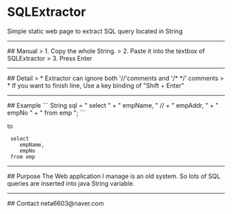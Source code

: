 # SQLExtractor
Simple static web page to extract SQL query located in String 


<hr>
## Manual
> 1. Copy the whole String.
> 2. Paste it into the textbox of SQLExtractor
> 3. Press Enter


<hr>
## Detail
> * Extractor can ignore both '//'comments and '/* */' comments
> * If you want to finish line, Use a key binding of "Shift + Enter"


<hr>
## Example
```
 String sql = " select                       "
            + "   empName,                   "
      //    + "   empAddr,                   "
            + "   empNo                      "
            + " from emp                     ";  
```

to

```
 select
    empName,
    empNo
 from emp
```


<hr>
## Purpose
The Web application I manage is an old system. So lots of SQL queries are inserted into java String variable.


<hr>
## Contact
neta6603@naver.com
